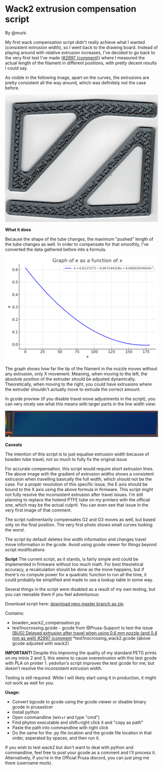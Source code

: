 # Wack2 extrusion compensation script

By @murk:

My first wack compensation script didn't really achieve what I wanted
(consistent extrusion width), so I went back to the drawing board.
Instead of playing around with relative extrusion increases,
I've decided to go back to the very first test I've made ([#2997 (comment)](https://github.com/prusa3d/Prusa-Firmware-Buddy/issues/2997#issuecomment-2525070078))
where I measured the actual length of the filament in different positions,
with pretty decent results I could say.

As visible in the following image, apart on the curves, the extrusions are pretty
consistent all the way around, which was definitely not the case before.

![extrusions](extrusions.png)

**What it does**

Because the shape of the tube changes, the maximum "pushed" length of the tube
changes as well. In order to compensate for that smoothly,
I've converted the data gathered before into a formula.

![graph](graph.png)

The graph shows how far the tip of the filament in the nozzle moves without any
extrusion, only X movement. Meaning, when moving to the left, the absolute
position of the extruder should be adjusted dynamically.
Theoretically, when moving to the right, you could have extrusions
where the extruder shouldn't actually move to extrude the correct amount.

In gcode preview (if you disable travel move adjustments in the script),
you can very nicely see what this means with larger parts in the line width view:

![gcode preview](gcode_preview.png)

**Caveats**

The intention of this script is to just equalise extrusion width because of
bowden tube travel, not so much to fully fix the original issue

For accurate compensation, this script would require short extrusion lines.
The above image with the gradient of extrusion widths shows a consistent
extrusion when travelling basically the full width, which should not be the case.
 For a proper resolution of this specific issue, the E axis should be bound to
 the X axis using the above formula in firmware.
This script might not fully resolve the inconsistent extrusion after travel
issues. I'm still planning to replace the hotend PTFE tube on my printers with
the official one, which may be the actual culprit.
You can even see that issue in the very first image of that comment.

The script rudimentarily compensates G2 and G3 moves as well, but based only on
the final position. The very first photo shows small curves looking the worst.

The script by default deletes line width information and changes travel move information in the gcode. Avoid using gcode viewer for things beyond script modifications

**Script**
The current script, as it stands, is fairly simple and could be implemented in
firmware without too much math. For best theoretical accuracy, a recalculation
should be done as the move happens, but if there's no compute power for
a quadratic function to run all the time, it could probably be simplified
and made to use a lookup table in some way.

Several things in the script were disabled as a result of my own testing,
but you can reenable them if you feel adventurous:

Download script here: [download repo master branch as zip](https://github.com/nvtkaszpir/bowden-wack2-compensation/archive/refs/heads/master.zip)

Contains:

* bowden_wack2_compensation.py
* test1nocrossing.gcode - gcode from @Prusa-Support to test the issue [[BUG] Delayed extrusion after travel when using 0.6 mm nozzle (and 0.4 mm as well) #2997 (comment](https://github.com/prusa3d/Prusa-Firmware-Buddy/issues/2997#issuecomment-1454763541)
*test1nocrossing_wack2.gcode (above gcode adjusted with wack2)

**IMPORTANT!** Despite this improving the quality of my standard PETG prints on
my minis 2 and 3, this seems to cause overextrusion with this test gcode with
PLA on printer 1. yedvilun's script improves the test gcode for me,
but doesn't resolve the inconsistent extrusion width.

Testing is still required. While I will likely start using it in production,
it might not work as well for you.

**Usage:**

* Convert bgcode to gcode using the gcode viewer or disable binary gcode in
  prusaslicer
* Install python
* Open commandline (win+r and type "cmd")
* Find phyton executable and shift+right click it and "copy as path"
* Paste the path into commandline with right click
* Do the same for the .py file location and the gcode file location in that
  order, seperated by spaces, and then run it.

If you wish to test wack2 but don't want to deal with python and commandline, feel free to post your gcode as a comment and I'll process it. Alternatively, if you're in the Official Prusa discord, you can just ping me there (username murk).

